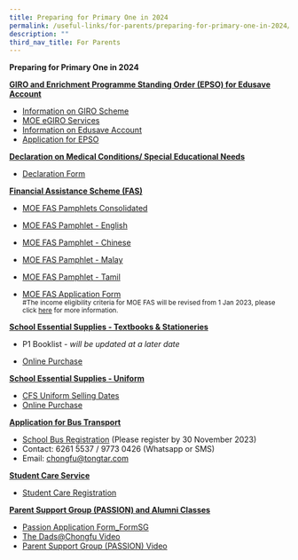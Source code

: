 ```yaml
---
title: Preparing for Primary One in 2024
permalink: /useful-links/for-parents/preparing-for-primary-one-in-2024/
description: ""
third_nav_title: For Parents
---
```

**Preparing for Primary One in 2024**

<strong><u>GIRO and Enrichment Programme Standing Order (EPSO) for Edusave Account</u></strong>

*   [Information on GIRO Scheme](https://www.moe.gov.sg/financial-matters/fees?toggle-id=giro)
*   [MOE eGIRO Services](https://www.moe.gov.sg/financial-matters/fees/egiro)
*   [Information on Edusave Account](https://www.moe.gov.sg/financial-matters/edusave-account/usage-of-edusave-funds?toggle-id=moe-funded-schools)
*   [Application for EPSO](https://form.gov.sg/5be24a1bb3f842000fdc4e59)

 
 **<u>Declaration on Medical Conditions/ Special Educational Needs</u>**
 * [Declaration Form](https://go.gov.sg/declaration2024)



**<u>Financial Assistance Scheme (FAS)</u>**

* [MOE FAS Pamphlets Consolidated](https://go.gov.sg/moe-efas)
* [MOE FAS Pamphlet - English](/files/p1reg2024_moe_fas_pamphet_el.pdf)
* [MOE FAS Pamphlet - Chinese](/files/p1reg2024_moe_fas_pamphet_cl.pdf)
* [MOE FAS Pamphlet - Malay](/files/p1reg2024_moe_fas_pamphet_ml.pdf)
* [MOE FAS Pamphlet -  Tamil](/files/p1reg2024_moe_fas_pamphet_tl.pdf)

* [MOE FAS Application Form](https://form.gov.sg/632432ba67747a0011d4a0cc)
<br><small>#The income eligibility criteria for MOE FAS will be revised from 1 Jan 2023, please click [here](https://www.moe.gov.sg/news/press-releases/20221014-more-than-10000-students-to-benefit-from-revised-income-criteria-for-moe-financial-assistance-schemes-and-increased-ite-bursary-quanta) for more information.</small>

**<u>School Essential Supplies - Textbooks &amp; Stationeries</u>**

* P1 Booklist - *will be updated at a later date*

* [Online Purchase](https://www.pacificbookstores.com/public/)

**<u>School Essential Supplies - Uniform</u>**
* [CFS Uniform Selling Dates](/files/p1reg_uniform_2023_sales_date_for_cfs_dec_2.pdf)
* [Online Purchase](https://www.euniforms.com.sg/shop/product-category/primary-schools/cfps/)

**<u>Application for Bus Transport</u>**
*   [School Bus Registration](https://www.tongtar.com) (Please register by 30 November 2023)
*   Contact: 6261 5537 / 9773 0426 (Whatsapp or SMS)
*   Email: chongfu@tongtar.com

**<u>Student Care Service</u>**
*  [Student Care Registration](/files/p1reg2024_big_hearts_cover_letter.pdf)

**<u>Parent Support Group (PASSION) and Alumni Classes</u>**

*   [Passion Application Form_FormSG](https://go.gov.sg/rt226d)
*   [The Dads@Chongfu Video](http://shorturl.at/cwF14)
*   [Parent Support Group (PASSION) Video](https://tinyurl.com/y6rhd9vy)